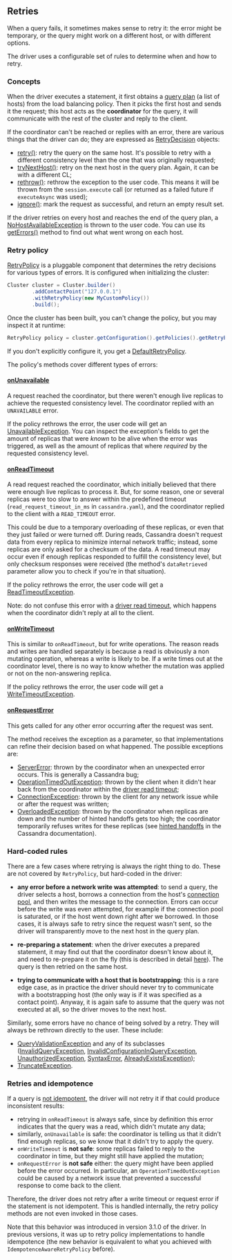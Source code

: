 ## Retries

When a query fails, it sometimes makes sense to retry it: the error might be temporary, or the query might work on a
different host, or with different options.

The driver uses a configurable set of rules to determine when and how to retry.

### Concepts

When the driver executes a statement, it first obtains a [query plan] \(a list of hosts) from the load balancing policy.
Then it picks the first host and sends it the request; this host acts as the **coordinator** for the query, it will
communicate with the rest of the cluster and reply to the client.

If the coordinator can't be reached or replies with an error, there are various things that the driver can do; they are
expressed as [RetryDecision] objects:

* [retry()]: retry the query on the same host. It's possible to retry with a different consistency level than the one
  that was originally requested;
* [tryNextHost()]: retry on the next host in the query plan. Again, it can be with a different CL;
* [rethrow()]: rethrow the exception to the user code. This means it will be thrown from the `session.execute` call (or
  returned as a failed future if `executeAsync` was used);
* [ignore()]: mark the request as successful, and return an empty result set.

If the driver retries on every host and reaches the end of the query plan, a [NoHostAvailableException] is thrown to the
user code. You can use its [getErrors()] method to find out what went wrong on each host.


### Retry policy

[RetryPolicy] is a pluggable component that determines the retry decisions for various types of errors. It is configured
when initializing the cluster:

```java
Cluster cluster = Cluster.builder()
        .addContactPoint("127.0.0.1")
        .withRetryPolicy(new MyCustomPolicy())
        .build();
```

Once the cluster has been built, you can't change the policy, but you may inspect it at runtime:

```java
RetryPolicy policy = cluster.getConfiguration().getPolicies().getRetryPolicy();
```

If you don't explicitly configure it, you get a [DefaultRetryPolicy].

The policy's methods cover different types of errors:

#### [onUnavailable]

A request reached the coordinator, but there weren't enough live replicas to achieve the requested consistency level.
The coordinator replied with an `UNAVAILABLE` error.

If the policy rethrows the error, the user code will get an [UnavailableException]. You can inspect the exception's
fields to get the amount of replicas that were *known* to be alive when the error was triggered, as well as the amount
of replicas that where *required* by the requested consistency level.

#### [onReadTimeout]

A read request reached the coordinator, which initially believed that there were enough live replicas to process it.
But, for some reason, one or several replicas were too slow to answer within the predefined timeout
(`read_request_timeout_in_ms` in `cassandra.yaml`), and the coordinator replied to the client with a `READ_TIMEOUT`
error.

This could be due to a temporary overloading of these replicas, or even
that they just failed or were turned off. During reads, Cassandra doesn't request data from every replica to minimize
internal network traffic; instead, some replicas are only asked for a checksum of the data. A read timeout may occur
even if enough replicas responded to fulfill the consistency level, but only checksum responses were received (the
method's `dataRetrieved` parameter allow you to check if you're in that situation).

If the policy rethrows the error, the user code will get a [ReadTimeoutException].

Note: do not confuse this error with a [driver read timeout], which happens when the coordinator didn't reply at all to
the client.

#### [onWriteTimeout]

This is similar to `onReadTimeout`, but for write operations. The reason reads and writes are handled separately is
because a read is obviously a non mutating operation, whereas a write is likely to be. If a write times out at the
coordinator level, there is no way to know whether the mutation was applied or not on the non-answering replica.

If the policy rethrows the error, the user code will get a [WriteTimeoutException].

#### [onRequestError]

This gets called for any other error occurring after the request was sent.

The method receives the exception as a parameter, so that implementations can refine their decision based on what
happened. The possible exceptions are:

* [ServerError]: thrown by the coordinator when an unexpected error occurs. This is generally a Cassandra bug;
* [OperationTimedOutException]: thrown by the client when it didn't hear back from the coordinator within the
  [driver read timeout];
* [ConnectionException]: thrown by the client for any network issue while or after the request was written;
* [OverloadedException]: thrown by the coordinator when replicas are down and the number of hinted handoffs gets too
  high; the coordinator temporarily refuses writes for these replicas (see [hinted handoffs] in the Cassandra
  documentation).

### Hard-coded rules

There are a few cases where retrying is always the right thing to do. These are not covered by `RetryPolicy`, but
hard-coded in the driver:

* **any error before a network write was attempted**: to send a query, the driver selects a host, borrows a connection
  from the host's [connection pool], and then writes the message to the connection.
  Errors can occur before the write was even attempted, for example if the connection pool is saturated, or if the
  host went down right after we borrowed. In those cases, it is always safe to retry since the request wasn't sent, so
  the driver will transparently move to the next host in the query plan.

* **re-preparing a statement**: when the driver executes a prepared statement, it may find out that the coordinator
  doesn't know about it, and need to re-prepare it on the fly (this is described in detail [here][prepared]). The query
  is then retried on the same host.

* **trying to communicate with a host that is bootstrapping**: this is a rare edge case, as in practice the driver
  should never try to communicate with a bootstrapping host (the only way is if it was specified as a contact point).
  Anyway, it is again safe to assume that the query was not executed at all, so the driver moves to the next host.

Similarly, some errors have no chance of being solved by a retry. They will always be rethrown directly to the user.
These include:

* [QueryValidationException] and any of its subclasses ([InvalidQueryException], [InvalidConfigurationInQueryException],
  [UnauthorizedException], [SyntaxError], [AlreadyExistsException]);
* [TruncateException].


### Retries and idempotence

If a query is [not idempotent][idempotence], the driver will not retry it if that could produce inconsistent results:

* retrying in `onReadTimeout` is always safe, since by definition this error indicates that the query was a read, which
  didn't mutate any data;
* similarly, `onUnavailable` is safe: the coordinator is telling us that it didn't find enough replicas, so we know that
  it didn't try to apply the query.
* `onWriteTimeout` is **not safe**: some replicas failed to reply to the coordinator in time, but they might still have
  applied the mutation;
* `onRequestError` is **not safe** either: the query might have been applied before the error occurred. In particular,
  an `OperationTimedOutException` could be caused by a network issue that prevented a successful response to come back
  to the client.

Therefore, the driver does not retry after a write timeout or request error if the statement is not idempotent. This is
handled internally, the retry policy methods are not even invoked in those cases.

Note that this behavior was introduced in version 3.1.0 of the driver. In previous versions, it was up to retry policy
implementations to handle idempotence (the new behavior is equivalent to what you achieved with
`IdempotenceAwareRetryPolicy` before).


[onUnavailable]:                        http://docs.datastax.com/en/drivers/java/3.2/com/datastax/driver/core/policies/DefaultRetryPolicy.html#onUnavailable-com.datastax.driver.core.Statement-com.datastax.driver.core.ConsistencyLevel-int-int-int-
[onWriteTimeout]:                       http://docs.datastax.com/en/drivers/java/3.2/com/datastax/driver/core/policies/DefaultRetryPolicy.html#onWriteTimeout-com.datastax.driver.core.Statement-com.datastax.driver.core.ConsistencyLevel-com.datastax.driver.core.WriteType-int-int-int-
[onReadTimeout]:                        http://docs.datastax.com/en/drivers/java/3.2/com/datastax/driver/core/policies/DefaultRetryPolicy.html#onReadTimeout-com.datastax.driver.core.Statement-com.datastax.driver.core.ConsistencyLevel-int-int-boolean-int-
[onRequestError]:                       http://docs.datastax.com/en/drivers/java/3.2/com/datastax/driver/core/policies/DefaultRetryPolicy.html#onRequestError-com.datastax.driver.core.Statement-com.datastax.driver.core.ConsistencyLevel-java.lang.Exception-int-
[DefaultRetryPolicy]:                   http://docs.datastax.com/en/drivers/java/3.2/com/datastax/driver/core/policies/DefaultRetryPolicy.html
[RetryPolicy]:                          http://docs.datastax.com/en/drivers/java/3.2/com/datastax/driver/core/policies/RetryPolicy.html
[getErrors()]:                          http://docs.datastax.com/en/drivers/java/3.2/com/datastax/driver/core/exceptions/NoHostAvailableException.html#getErrors--
[NoHostAvailableException]:             http://docs.datastax.com/en/drivers/java/3.2/com/datastax/driver/core/exceptions/NoHostAvailableException.html
[ignore()]:                             http://docs.datastax.com/en/drivers/java/3.2/com/datastax/driver/core/policies/RetryPolicy.RetryDecision.html#ignore--
[rethrow()]:                            http://docs.datastax.com/en/drivers/java/3.2/com/datastax/driver/core/policies/RetryPolicy.RetryDecision.html#rethrow--
[tryNextHost()]:                        http://docs.datastax.com/en/drivers/java/3.2/com/datastax/driver/core/policies/RetryPolicy.RetryDecision.html#tryNextHost-com.datastax.driver.core.ConsistencyLevel-
[retry()]:                              http://docs.datastax.com/en/drivers/java/3.2/com/datastax/driver/core/policies/RetryPolicy.RetryDecision.html#retry-com.datastax.driver.core.ConsistencyLevel-
[RetryDecision]:                        http://docs.datastax.com/en/drivers/java/3.2/com/datastax/driver/core/policies/RetryPolicy.RetryDecision.html
[UnavailableException]:                 http://docs.datastax.com/en/drivers/java/3.2/com/datastax/driver/core/exceptions/UnavailableException.html
[ReadTimeoutException]:                 http://docs.datastax.com/en/drivers/java/3.2/com/datastax/driver/core/exceptions/ReadTimeoutException.html
[WriteTimeoutException]:                http://docs.datastax.com/en/drivers/java/3.2/com/datastax/driver/core/exceptions/WriteTimeoutException.html
[ServerError]:                          http://docs.datastax.com/en/drivers/java/3.2/com/datastax/driver/core/exceptions/ServerError.html
[OverloadedException]:                  http://docs.datastax.com/en/drivers/java/3.2/com/datastax/driver/core/exceptions/OverloadedException.html
[OperationTimedOutException]:           http://docs.datastax.com/en/drivers/java/3.2/com/datastax/driver/core/exceptions/OperationTimedOutException.html
[QueryValidationException]:             http://docs.datastax.com/en/drivers/java/3.2/com/datastax/driver/core/exceptions/QueryValidationException.html
[ConnectionException]:                  http://docs.datastax.com/en/drivers/java/3.2/com/datastax/driver/core/exceptions/ConnectionException.html
[InvalidQueryException]:                http://docs.datastax.com/en/drivers/java/3.2/com/datastax/driver/core/exceptions/InvalidQueryException.html
[InvalidConfigurationInQueryException]: http://docs.datastax.com/en/drivers/java/3.2/com/datastax/driver/core/exceptions/InvalidConfigurationInQueryException.html
[SyntaxError]:                          http://docs.datastax.com/en/drivers/java/3.2/com/datastax/driver/core/exceptions/SyntaxError.html
[UnauthorizedException]:                http://docs.datastax.com/en/drivers/java/3.2/com/datastax/driver/core/exceptions/UnauthorizedException.html
[TruncateException]:                    http://docs.datastax.com/en/drivers/java/3.2/com/datastax/driver/core/exceptions/TruncateException.html
[AlreadyExistsException]:               http://docs.datastax.com/en/drivers/java/3.2/com/datastax/driver/core/exceptions/AlreadyExistsException.html

[query plan]: ../load_balancing/#query-plan
[connection pool]: ../pooling/
[prepared]: ../statements/prepared/#preparing-on-multiple-nodes
[driver read timeout]: ../socket_options/#driver-read-timeout
[hinted handoffs]: https://docs.datastax.com/en/cassandra/2.1/cassandra/dml/dml_about_hh_c.html?scroll=concept_ds_ifg_jqx_zj__performance
[idempotence]: ../idempotence/